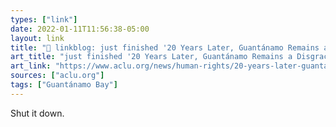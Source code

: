 ```yaml
---
types: ["link"]
date: 2022-01-11T11:56:38-05:00
layout: link
title: "🔗 linkblog: just finished '20 Years Later, Guantánamo Remains a Disgraceful Stain on Our Nation. It Needs to End.'"
art_title: "just finished '20 Years Later, Guantánamo Remains a Disgraceful Stain on Our Nation. It Needs to End."
art_link: "https://www.aclu.org/news/human-rights/20-years-later-guantanamo-remains-a-disgraceful-stain-on-our-nation-it-needs-to-end"
sources: ["aclu.org"]
tags: ["Guantánamo Bay"]
---
```

Shut it down.
